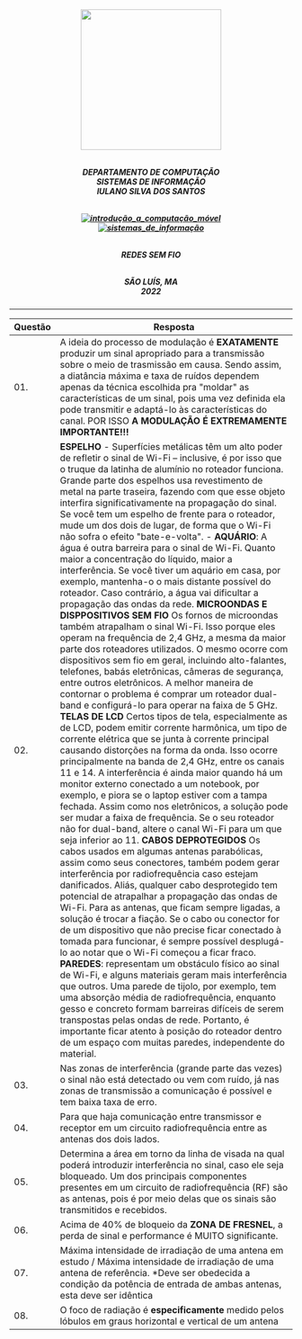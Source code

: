<h5 align="center">
</br>
<img src="https://user-images.githubusercontent.com/40738499/168456236-ce8aac11-ddb7-4dbb-a540-00c39e10927b.png" width="250px" />
</br></br>

DEPARTAMENTO DE COMPUTAÇÃO</br>
SISTEMAS DE INFORMAÇÃO</br>
IULANO SILVA DOS SANTOS</br>
</br>

[![introdução_a_computação_móvel](https://img.shields.io/badge/Introdução_a_Computação_Móvel-Prof%20Flavio%20Barros-blue.svg)](url)</br>
[![sistemas_de_informação](https://img.shields.io/badge/Sistemas_de_Informação-@IFMA-blue.svg)](url)</br>
</br>


REDES SEM FIO</br>
</br>


SÃO LUÍS, MA </br>
2022
</h5>

---


| Questão | Resposta |
| ----------------- | -------- |
| 01. |  A ideia do processo de modulação é **EXATAMENTE** produzir um sinal apropriado para a transmissão sobre o meio de trasmissão em causa. Sendo assim, a diatância máxima e taxa de ruídos dependem apenas da técnica escolhida pra "moldar" as características de um sinal, pois uma vez definida ela pode transmitir e adaptá-lo às características do canal. POR ISSO **A MODULAÇÃO É EXTREMAMENTE IMPORTANTE!!!** |
| 02. |  **ESPELHO** - Superfícies metálicas têm um alto poder de refletir o sinal de Wi-Fi – inclusive, é por isso que o truque da latinha de alumínio no roteador funciona. Grande parte dos espelhos usa revestimento de metal na parte traseira, fazendo com que esse objeto interfira significativamente na propagação do sinal. Se você tem um espelho de frente para o roteador, mude um dos dois de lugar, de forma que o Wi-Fi não sofra o efeito "bate-e-volta". - **AQUÁRIO**: A água é outra barreira para o sinal de Wi-Fi. Quanto maior a concentração do líquido, maior a interferência. Se você tiver um aquário em casa, por exemplo, mantenha-o o mais distante possível do roteador. Caso contrário, a água vai dificultar a propagação das ondas da rede. **MICROONDAS E DISPPOSITIVOS SEM FIO** Os fornos de microondas também atrapalham o sinal Wi-Fi. Isso porque eles operam na frequência de 2,4 GHz, a mesma da maior parte dos roteadores utilizados. O mesmo ocorre com dispositivos sem fio em geral, incluindo alto-falantes, telefones, babás eletrônicas, câmeras de segurança, entre outros eletrônicos. A melhor maneira de contornar o problema é comprar um roteador dual-band e configurá-lo para operar na faixa de 5 GHz. **TELAS DE LCD** Certos tipos de tela, especialmente as de LCD, podem emitir corrente harmônica, um tipo de corrente elétrica que se junta à corrente principal causando distorções na forma da onda. Isso ocorre principalmente na banda de 2,4 GHz, entre os canais 11 e 14. A interferência é ainda maior quando há um monitor externo conectado a um notebook, por exemplo, e piora se o laptop estiver com a tampa fechada. Assim como nos eletrônicos, a solução pode ser mudar a faixa de frequência. Se o seu roteador não for dual-band, altere o canal Wi-Fi para um que seja inferior ao 11. **CABOS DEPROTEGIDOS** Os cabos usados em algumas antenas parabólicas, assim como seus conectores, também podem gerar interferência por radiofrequência caso estejam danificados. Aliás, qualquer cabo desprotegido tem potencial de atrapalhar a propagação das ondas de Wi-Fi. Para as antenas, que ficam sempre ligadas, a solução é trocar a fiação. Se o cabo ou conector for de um dispositivo que não precise ficar conectado à tomada para funcionar, é sempre possível desplugá-lo ao notar que o Wi-Fi começou a ficar fraco. **PAREDES**: representam um obstáculo físico ao sinal de Wi-Fi, e alguns materiais geram mais interferência que outros. Uma parede de tijolo, por exemplo, tem uma absorção média de radiofrequência, enquanto gesso e concreto formam barreiras difíceis de serem transpostas pelas ondas de rede. Portanto, é importante ficar atento à posição do roteador dentro de um espaço com muitas paredes, independente do material. |
| 03. | Nas zonas de interferência (grande parte das vezes) o sinal não está detectado ou vem com ruído, já nas zonas de transmissão a comunicação é possível e tem baixa taxa de erro.|
| 04. | Para que haja comunicação entre transmissor e receptor em um circuito radiofrequência entre as antenas dos dois lados.  |
| 05. | Determina a área em torno da linha de visada na qual poderá introduzir interferência no sinal, caso ele seja bloqueado. Um dos principais componentes presentes em um circuito de radiofrequência (RF) são as antenas, pois é por meio delas que os sinais são transmitidos e recebidos. |
| 06. | Acima de 40% de bloqueio da **ZONA DE FRESNEL**, a perda de sinal e performance é MUITO significante. |
| 07.  | Máxima intensidade de irradiação de uma antena em estudo / Máxima intensidade de irradiação de uma antena de referência. *Deve ser obedecida a condição da potência de entrada de ambas antenas, esta deve ser idêntica |
| 08. | O foco de radiação é **especificamente** medido pelos lóbulos em graus horizontal e vertical de um antena | 

